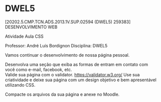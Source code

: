 # DWEL5
[20202.5.CMP.TCN.ADS.2013.1V.SUP.02594 (DWEL5) 259383] DESENVOLVIMENTO WEB


Atividade Aula CSS

Professor: André Luís Bordignon
Disciplina: DWEL5

Vamos continuar o desenvolvimento de nossa página pessoal. 

Desenvolva uma seção que exiba as formas de entram em contato com você como e-mail, facebook, etc.  
Valide sua página com o validator. https://validator.w3.org/
Use sua criatividade e deixe sua página com um design objetivo e bem apresentável utilizando CSS.

Compacte os arquivos da sua página e anexe no Moodle.

